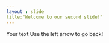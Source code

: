 ```yaml
---
layout : slide
title:"Welcome to our second slide!"
---
```

Your text
Use the left arrow to go back!
